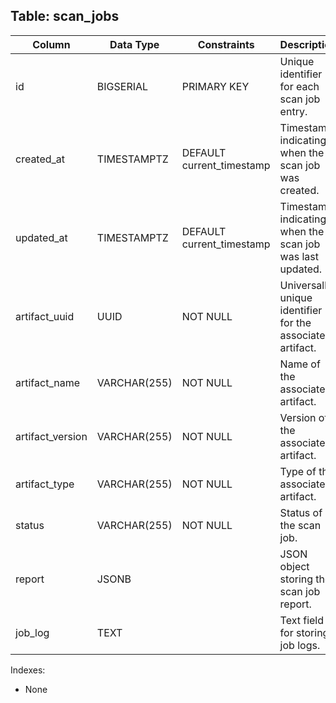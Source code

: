 ## Table: scan_jobs

| Column           | Data Type    | Constraints               | Description                                                |
|------------------|--------------|---------------------------|------------------------------------------------------------|
| id               | BIGSERIAL    | PRIMARY KEY               | Unique identifier for each scan job entry.                 |
| created_at       | TIMESTAMPTZ  | DEFAULT current_timestamp | Timestamp indicating when the scan job was created.        |
| updated_at       | TIMESTAMPTZ  | DEFAULT current_timestamp | Timestamp indicating when the scan job was last updated.   |
| artifact_uuid    | UUID         | NOT NULL                  | Universally unique identifier for the associated artifact. |
| artifact_name    | VARCHAR(255) | NOT NULL                  | Name of the associated artifact.                           |
| artifact_version | VARCHAR(255) | NOT NULL                  | Version of the associated artifact.                        |
| artifact_type    | VARCHAR(255) | NOT NULL                  | Type of the associated artifact.                           |
| status           | VARCHAR(255) | NOT NULL                  | Status of the scan job.                                    |
| report           | JSONB        |                           | JSON object storing the scan job report.                   |
| job_log          | TEXT         |                           | Text field for storing job logs.                           |

Indexes:
- None

